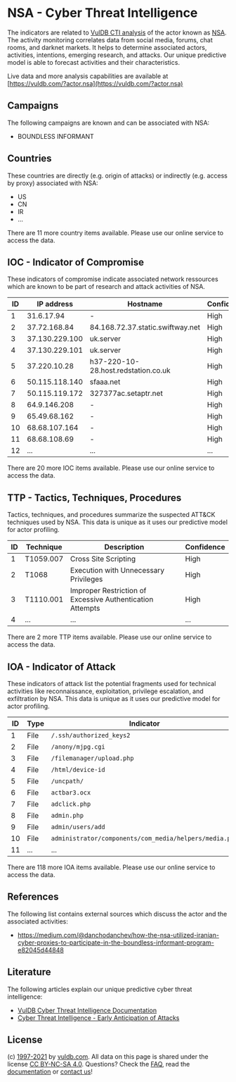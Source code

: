 # NSA - Cyber Threat Intelligence

The indicators are related to [VulDB CTI analysis](https://vuldb.com/?kb.cti) of the actor known as [NSA](https://vuldb.com/?actor.nsa). The activity monitoring correlates data from social media, forums, chat rooms, and darknet markets. It helps to determine associated actors, activities, intentions, emerging research, and attacks. Our unique predictive model is able to forecast activities and their characteristics.

Live data and more analysis capabilities are available at [https://vuldb.com/?actor.nsa](https://vuldb.com/?actor.nsa)

## Campaigns

The following campaigns are known and can be associated with NSA:

* BOUNDLESS INFORMANT

## Countries

These countries are directly (e.g. origin of attacks) or indirectly (e.g. access by proxy) associated with NSA:

* US
* CN
* IR
* ...

There are 11 more country items available. Please use our online service to access the data.

## IOC - Indicator of Compromise

These indicators of compromise indicate associated network ressources which are known to be part of research and attack activities of NSA.

ID | IP address | Hostname | Confidence
-- | ---------- | -------- | ----------
1 | 31.6.17.94 | - | High
2 | 37.72.168.84 | 84.168.72.37.static.swiftway.net | High
3 | 37.130.229.100 | uk.server | High
4 | 37.130.229.101 | uk.server | High
5 | 37.220.10.28 | h37-220-10-28.host.redstation.co.uk | High
6 | 50.115.118.140 | sfaaa.net | High
7 | 50.115.119.172 | 327377ac.setaptr.net | High
8 | 64.9.146.208 | - | High
9 | 65.49.68.162 | - | High
10 | 68.68.107.164 | - | High
11 | 68.68.108.69 | - | High
12 | ... | ... | ...

There are 20 more IOC items available. Please use our online service to access the data.

## TTP - Tactics, Techniques, Procedures

Tactics, techniques, and procedures summarize the suspected ATT&CK techniques used by NSA. This data is unique as it uses our predictive model for actor profiling.

ID | Technique | Description | Confidence
-- | --------- | ----------- | ----------
1 | T1059.007 | Cross Site Scripting | High
2 | T1068 | Execution with Unnecessary Privileges | High
3 | T1110.001 | Improper Restriction of Excessive Authentication Attempts | High
4 | ... | ... | ...

There are 2 more TTP items available. Please use our online service to access the data.

## IOA - Indicator of Attack

These indicators of attack list the potential fragments used for technical activities like reconnaissance, exploitation, privilege escalation, and exfiltration by NSA. This data is unique as it uses our predictive model for actor profiling.

ID | Type | Indicator | Confidence
-- | ---- | --------- | ----------
1 | File | `/.ssh/authorized_keys2` | High
2 | File | `/anony/mjpg.cgi` | High
3 | File | `/filemanager/upload.php` | High
4 | File | `/html/device-id` | High
5 | File | `/uncpath/` | Medium
6 | File | `actbar3.ocx` | Medium
7 | File | `adclick.php` | Medium
8 | File | `admin.php` | Medium
9 | File | `admin/users/add` | High
10 | File | `administrator/components/com_media/helpers/media.php` | High
11 | ... | ... | ...

There are 118 more IOA items available. Please use our online service to access the data.

## References

The following list contains external sources which discuss the actor and the associated activities:

* https://medium.com/@danchodanchev/how-the-nsa-utilized-iranian-cyber-proxies-to-participate-in-the-boundless-informant-program-e82045d44848

## Literature

The following articles explain our unique predictive cyber threat intelligence:

* [VulDB Cyber Threat Intelligence Documentation](https://vuldb.com/?kb.cti)
* [Cyber Threat Intelligence - Early Anticipation of Attacks](https://www.scip.ch/en/?labs.20201022)

## License

(c) [1997-2021](https://vuldb.com/?kb.changelog) by [vuldb.com](https://vuldb.com/?kb.about). All data on this page is shared under the license [CC BY-NC-SA 4.0](https://creativecommons.org/licenses/by-nc-sa/4.0/). Questions? Check the [FAQ](https://vuldb.com/?kb.faq), read the [documentation](https://vuldb.com/?kb) or [contact us](https://vuldb.com/?contact)!
